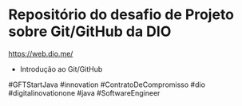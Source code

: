 # Repositório do desafio de Projeto sobre Git/GitHub da DIO
https://web.dio.me/

- Introdução ao Git/GitHub



#GFTStartJava
#innovation
#ContratoDeCompromisso
#dio
#digitalinovationone
#java
#SoftwareEngineer